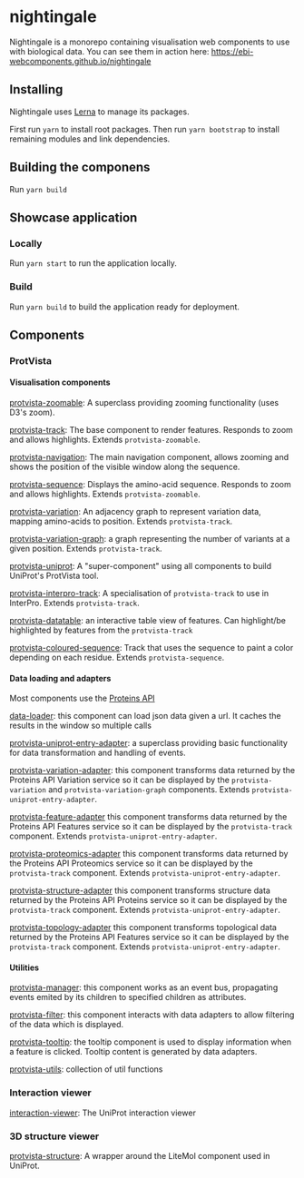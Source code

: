 # nightingale

Nightingale is a monorepo containing visualisation web components to use with biological data. You can see them in action here: https://ebi-webcomponents.github.io/nightingale

## Installing

Nightingale uses [Lerna](https://lernajs.io/) to manage its packages.

First run `yarn` to install root packages. Then run `yarn bootstrap` to install remaining modules and link dependencies.

## Building the componens

Run `yarn build`

## Showcase application

### Locally

Run `yarn start` to run the application locally.

### Build

Run `yarn build` to build the application ready for deployment.

## Components

### ProtVista

#### Visualisation components

[protvista-zoomable](packages/protvista-zoomable): A superclass providing zooming functionality (uses D3's zoom).

[protvista-track](packages/protvista-track): The base component to render features. Responds to zoom and allows highlights. Extends `protvista-zoomable`.

[protvista-navigation](packages/protvista-navigation): The main navigation component, allows zooming and shows the position of the visible window along the sequence.

[protvista-sequence](packages/protvista-sequence): Displays the amino-acid sequence. Responds to zoom and allows highlights. Extends `protvista-zoomable`.

[protvista-variation](packages/protvista-variation): An adjacency graph to represent variation data, mapping amino-acids to position. Extends `protvista-track`.

[protvista-variation-graph](packages/protvista-variation-graph): a graph representing the number of variants at a given position. Extends `protvista-track`.

[protvista-uniprot](packages/protvista-uniprot): A "super-component" using all components to build UniProt's ProtVista tool.

[protvista-interpro-track](packages/protvista-interpro-track): A specialisation of `protvista-track` to use in InterPro. Extends `protvista-track`.

[protvista-datatable](packages/protvista-datatable): an interactive table view of features. Can highlight/be highlighted by features from the `protvista-track`

[protvista-coloured-sequence](packages/protvista-coloured-sequence): Track that uses the sequence to paint a color depending on each residue. Extends `protvista-sequence`.

#### Data loading and adapters

Most components use the [Proteins API](https://www.ebi.ac.uk/proteins/api/doc/)

[data-loader](packages/data-loader): this component can load json data given a url. It caches the results in the window so multiple calls

[protvista-uniprot-entry-adapter](packages/protvista-uniprot-entry-adapter): a superclass providing basic functionality for data transformation and handling of events.

[protvista-variation-adapter](packages/protvista-variation-adapter): this component transforms data returned by the Proteins API Variation service so it can be displayed by the `protvista-variation` and `protvista-variation-graph` components. Extends `protvista-uniprot-entry-adapter`.

[protvista-feature-adapter](packages/protvista-feature-adapter) this component transforms data returned by the Proteins API Features service so it can be displayed by the `protvista-track` component. Extends `protvista-uniprot-entry-adapter`.

[protvista-proteomics-adapter](packages/protvista-proteomics-adapter) this component transforms data returned by the Proteins API Proteomics service so it can be displayed by the `protvista-track` component. Extends `protvista-uniprot-entry-adapter`.

[protvista-structure-adapter](packages/protvista-structure-adapter) this component transforms structure data returned by the Proteins API Proteins service so it can be displayed by the `protvista-track` component. Extends `protvista-uniprot-entry-adapter`.

[protvista-topology-adapter](packages/protvista-topology-adapter) this component transforms topological data returned by the Proteins API Features service so it can be displayed by the `protvista-track` component. Extends `protvista-uniprot-entry-adapter`.

#### Utilities

[protvista-manager](packages/protvista-manager): this component works as an event bus, propagating events emited by its children to specified children as attributes.

[protvista-filter](packages/protvista-filter): this component interacts with data adapters to allow filtering of the data which is displayed.

[protvista-tooltip](packages/protvista-tooltip): the tooltip component is used to display information when a feature is clicked. Tooltip content is generated by data adapters.

[protvista-utils](packages/protvista-utils): collection of util functions

### Interaction viewer

[interaction-viewer](packages/interaction-viewer): The UniProt interaction viewer

### 3D structure viewer

[protvista-structure](packages/protvista-structure): A wrapper around the LiteMol component used in UniProt.
